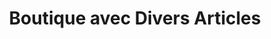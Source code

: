 ---
title: "Boutique avec Divers Articles"
url: /macenta/boutique-avec-divers-articles-7/
shop: commodité
---